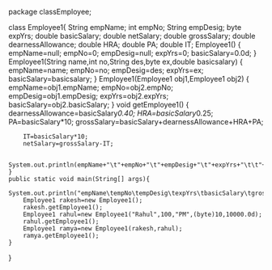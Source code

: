package classEmployee;

class Employee1{
	String empName;
	int empNo;
	String empDesig;
	byte expYrs;
	double basicSalary;
	double netSalary;
	double grossSalary;
	double dearnessAllowance;
	double HRA;
	double PA;
	double IT;
	Employee1()
	{
		empName=null;
		empNo=0;
		empDesig=null;
		expYrs=0;
		basicSalary=0.0d;
	}
	Employee1(String name,int no,String des,byte ex,double basicsalary)
	{
		empName=name;
		empNo=no;
		empDesig=des;
		expYrs=ex;
	    basicSalary=basicsalary;
	}
	Employee1(Employee1 obj1,Employee1 obj2)
	{
		empName=obj1.empName;
		empNo=obj2.empNo;
		empDesig=obj1.empDesig;
		expYrs=obj2.expYrs;
		basicSalary=obj2.basicSalary;
	}
	void getEmployee1()
	{
		dearnessAllowance=basicSalary*0.40;
		HRA=basicSalary*0.25;
		PA=basicSalary*10;
		grossSalary=basicSalary+dearnessAllowance+HRA+PA;
		
		IT=basicSalary*10;
		netSalary=grossSalary-IT;
		
		System.out.println(empName+"\t"+empNo+"\t"+empDesig+"\t"+expYrs+"\t\t"+basicSalary+"\t\t"+grossSalary+"\t\t"+netSalary);
	}
	public static void main(String[] args){
		System.out.println("empName\tempNo\tempDesig\texpYrs\tbasicSalary\tgrossSalary\tnetSalary");
		Employee1 rakesh=new Employee1();
		rakesh.getEmployee1();
		Employee1 rahul=new Employee1("Rahul",100,"PM",(byte)10,10000.0d);
		rahul.getEmployee1();
		Employee1 ramya=new Employee1(rakesh,rahul);
		ramya.getEmployee1();
	}
}
